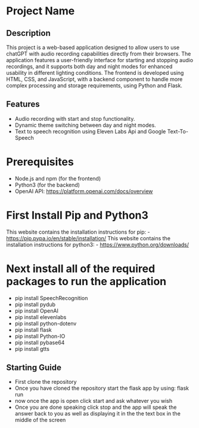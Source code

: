 # Project Name

## Description

This project is a web-based application designed to allow users to use chatGPT with audio recording capabilities directly from their browsers. The application features a user-friendly interface for starting and stopping audio recordings, and it supports both day and night modes for enhanced usability in different lighting conditions. The frontend is developed using HTML, CSS, and JavaScript, with a backend component to handle more complex processing and storage requirements, using Python and Flask.

## Features
- Audio recording with start and stop functionality.
- Dynamic theme switching between day and night modes.
- Text to speech recognition using Eleven Labs Api and Google Text-To-Speech

# Prerequisites
- Node.js and npm (for the frontend)
- Python3 (for the backend)
- OpenAI API: https://platform.openai.com/docs/overview

# First Install Pip and Python3
This website contains the installation instructions for pip:
    - https://pip.pypa.io/en/stable/installation/
This website contains the installation instructions for python3:
    - https://www.python.org/downloads/


# Next install all of the required packages to run the application
- pip install SpeechRecognition
- pip install pydub
- pip install OpenAI
- pip install elevenlabs
- pip install python-dotenv
- pip install flask
- pip install Python-IO
- pip install pybase64
- pip install gtts

## Starting Guide
- First clone the repository
- Once you have cloned the repository start the flask app by using: flask run
- now once the app is open click start and ask whatever you wish
- Once you are done speaking click stop and the app will speak the answer back to you as well as displaying it in the the text box in the middle of the screen
